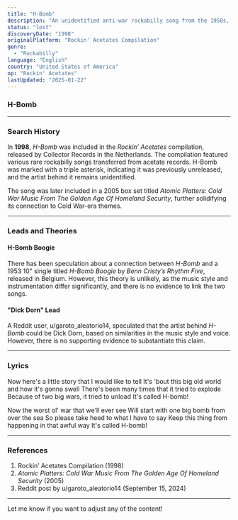 ```yaml
---
title: "H-Bomb"
description: "An unidentified anti-war rockabilly song from the 1950s, included in the 'Rockin’ Acetates' compilation from 1998. The creators of the compilation don't know who made it."
status: "lost"
discoveryDate: "1998"
originalPlatform: "Rockin' Acetates Compilation"
genre: 
  - "Rockabilly"
language: "English"
country: "United States of America"
op: "Rockin' Acetates"
lastUpdated: "2025-01-22"
---
```


### H-Bomb

---

### Search History

In **1998**, *H-Bomb* was included in the *Rockin’ Acetates* compilation, released by Collector Records in the Netherlands. The compilation featured various rare rockabilly songs transferred from acetate records. H-Bomb was marked with a triple asterisk, indicating it was previously unreleased, and the artist behind it remains unidentified.

The song was later included in a 2005 box set titled *Atomic Platters: Cold War Music From The Golden Age Of Homeland Security*, further solidifying its connection to Cold War-era themes.

---

### Leads and Theories

#### H-Bomb Boogie

There has been speculation about a connection between *H-Bomb* and a 1953 10" single titled *H-Bomb Boogie* by *Benn Cristy’s Rhythm Five*, released in Belgium. However, this theory is unlikely, as the music style and instrumentation differ significantly, and there is no evidence to link the two songs.

#### "Dick Dorn" Lead

A Reddit user, u/garoto_aleatorio14, speculated that the artist behind *H-Bomb* could be Dick Dorn, based on similarities in the music style and voice. However, there is no supporting evidence to substantiate this claim.

---

### Lyrics


Now here's a little story that I would like to tell
It's 'bout this big old world and how it's gonna swell
There's been many times that it tried to explode
Because of two big wars, it tried to unload
It's called H-bomb!

Now the worst ol' war that we'll ever see
Will start with one big bomb from over the sea
So please take heed to what I have to say
Keep this thing from happening in that awful way
It's called H-bomb!


---

### References

1. Rockin’ Acetates Compilation (1998)  
2. *Atomic Platters: Cold War Music From The Golden Age Of Homeland Security* (2005)  
3. Reddit post by u/garoto_aleatorio14 (September 15, 2024)  

--- 

Let me know if you want to adjust any of the content!
